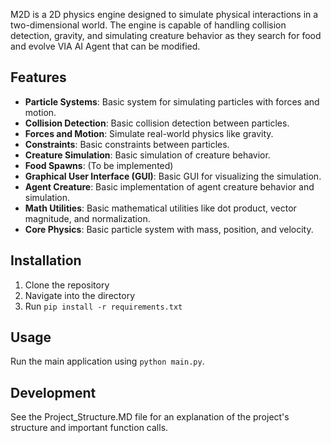 
M2D is a 2D physics engine designed to simulate physical interactions in a two-dimensional world. The engine is capable of handling collision detection, gravity, and simulating creature behavior as they search for food and evolve VIA AI Agent that can be modified.

## Features
- **Particle Systems**: Basic system for simulating particles with forces and motion.
- **Collision Detection**: Basic collision detection between particles.
- **Forces and Motion**: Simulate real-world physics like gravity.
- **Constraints**: Basic constraints between particles.
- **Creature Simulation**: Basic simulation of creature behavior.
- **Food Spawns**: (To be implemented)
- **Graphical User Interface (GUI)**: Basic GUI for visualizing the simulation.
- **Agent Creature**: Basic implementation of agent creature behavior and simulation.
- **Math Utilities**: Basic mathematical utilities like dot product, vector magnitude, and normalization.
- **Core Physics**: Basic particle system with mass, position, and velocity.

## Installation
1. Clone the repository
2. Navigate into the directory
3. Run `pip install -r requirements.txt`

## Usage
Run the main application using `python main.py`.

## Development
See the Project_Structure.MD file for an explanation of the project's structure and important function calls.
